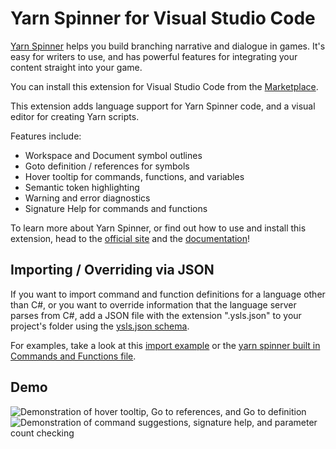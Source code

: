 # Yarn Spinner for Visual Studio Code

[Yarn Spinner](https://yarnspinner.dev) helps you build branching narrative and dialogue in games. It's easy for writers to use, and has powerful features for integrating your content straight into your game.

You can install this extension for Visual Studio Code from the [Marketplace](https://marketplace.visualstudio.com/items?itemName=SecretLab.yarn-spinner).

This extension adds language support for Yarn Spinner code, and a visual editor for creating Yarn scripts.

Features include:

* Workspace and Document symbol outlines
* Goto definition / references for symbols
* Hover tooltip for commands, functions, and variables
* Semantic token highlighting
* Warning and error diagnostics
* Signature Help for commands and functions

To learn more about Yarn Spinner, or find out how to use and install this extension, head to the [official site](https://yarnspinner.dev) and the [documentation](https://docs.yarnspinner.dev)!

## Importing / Overriding via JSON
If you want to import command and function definitions for a language other than C#, or you want to override information that the language server parses from C#, add a JSON file with the extension ".ysls.json" to your project's folder using the [ysls.json schema](/LanguageServer/LanguageServer/src/Server/Documentation/ysls.schema.json). 

For examples, take a look at this [import example](/LanguageServer/LanguageServer/ImportExample.ysls.json) or the [yarn spinner built in Commands and Functions file](/LanguageServer/LanguageServer/src/Server/Documentation/BuiltInFunctionsAndCommands.ysls.json). 

## Demo
<img src="https://user-images.githubusercontent.com/408888/133907128-ab3fe7a3-b2cf-4ce6-98d7-65f048fbae1f.gif" alt="Demonstration of hover tooltip, Go to references, and Go to definition" />

<img src="https://user-images.githubusercontent.com/408888/133907396-9cabe05b-bdf8-44d3-a8df-6e44e55fab98.gif" alt="Demonstration of command suggestions, signature help, and parameter count checking" />
